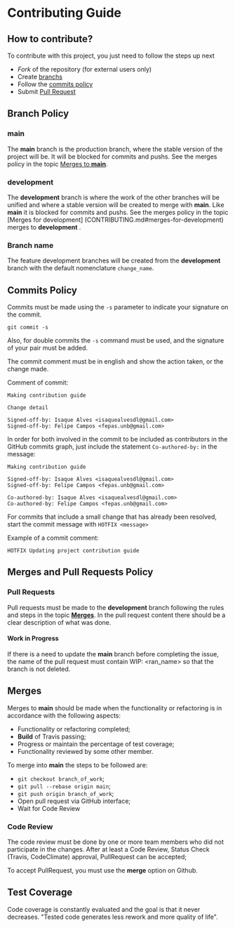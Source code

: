 # Contributing Guide  

## How to contribute?

To contribute with this project, you just need to follow the steps up next


* *Fork* of the repository (for external users only)
* Create [branchs](CONTRIBUTING.md#branch-policy)
* Follow the [commits policy](CONTRIBUTING.md#commits-policy)
* Submit [Pull Request](CONTRIBUTING.md#merges-policy-and-pull-requests)


## Branch Policy  

### **main**

The **main** branch is the production branch, where the stable version of the project will be. It will be blocked for commits and pushs.
See the merges policy in the topic [Merges to **main**](CONTRIBUTING.md#merges-to-main).

### **development**

The **development** branch is where the work of the other branches will be unified and where a stable version will be created to merge with **main**.
Like **main** it is blocked for commits and pushs.
See the merges policy in the topic [Merges for development] (CONTRIBUTING.md#merges-for-development) merges to **development** </a>.

### Branch name  

The feature development branches will be created from the **development** branch with the default nomenclature `change_name`.

## Commits Policy

Commits must be made using the `-s` parameter to indicate your signature on the commit.

```
git commit -s
```

Also, for double commits the `-s` command must be used, and the signature of your pair must be added.

The commit comment must be in english and show the action taken, or the change made.

Comment of commit:
```
Making contribution guide

Change detail

Signed-off-by: Isaque Alves <isaquealvesdl@gmail.com>
Signed-off-by: Felipe Campos <fepas.unb@gmail.com>
```

In order for both involved in the commit to be included as contributors in the GitHub commits graph, just include the statement `Co-authored-by:` in the message:

```
Making contribution guide

Signed-off-by: Isaque Alves <isaquealvesdl@gmail.com>
Signed-off-by: Felipe Campos <fepas.unb@gmail.com>

Co-authored-by: Isaque Alves <isaquealvesdl@gmail.com>
Co-authored-by: Felipe Campos <fepas.unb@gmail.com>

```

For commits that include a small change that has already been resolved, start the commit message with `HOTFIX <message>`

Example of a commit comment:

```
HOTFIX Updating project contribution guide
```

## Merges and Pull Requests Policy

### Pull Requests

Pull requests must be made to the **development** branch following the rules and steps in the topic [**Merges**](CONTRIBUTING.md#merges). In the pull request content there should be a clear description of what was done.


#### Work in Progress

If there is a need to update the **main** branch before completing the issue, the name of the pull request must contain WIP: <ran_name> so that the branch is not deleted.

## Merges
Merges to **main** should be made when the functionality or refactoring is in accordance with the following aspects:
- Functionality or refactoring completed;
- **Build** of Travis passing;
- Progress or maintain the percentage of test coverage;
- Functionality reviewed by some other member.

To merge into **main** the steps to be followed are:
- `git checkout branch_of_work`;
- `git pull --rebase origin main`;
- `git push origin branch_of_work`;
- Open pull request via GitHub interface;
- Wait for Code Review


### Code Review
The code review must be done by one or more team members who did not participate in the changes.
After at least a Code Review, Status Check (Travis, CodeClimate) approval, PullRequest can be accepted;

To accept PullRequest, you must use the **merge** option on Github.


## Test Coverage

Code coverage is constantly evaluated and the goal is that it never decreases. "Tested code generates less rework and more quality of life".


